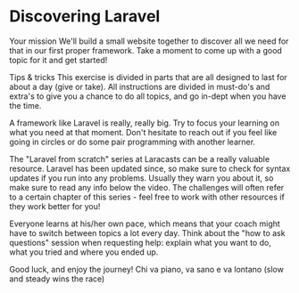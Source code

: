 # Discovering Laravel

Your mission
We'll build a small website together to discover all we need for that in our first proper framework. Take a moment to come up with a good topic for it and get started!

Tips & tricks
This exercise is divided in parts that are all designed to last for about a day (give or take). All instructions are divided in must-do's and extra's to give you a chance to do all topics, and go in-dept when you have the time.

A framework like Laravel is really, really big. Try to focus your learning on what you need at that moment. Don't hesitate to reach out if you feel like going in circles or do some pair programming with another learner.

The "Laravel from scratch" series at Laracasts can be a really valuable resource. Laravel has been updated since, so make sure to check for syntax updates if you run into any problems. Usually they warn you about it, so make sure to read any info below the video. The challenges will often refer to a certain chapter of this series - feel free to work with other resources if they work better for you!

Everyone learns at his/her own pace, which means that your coach might have to switch between topics a lot every day. Think about the "how to ask questions" session when requesting help: explain what you want to do, what you tried and where you ended up.

Good luck, and enjoy the journey!
Chi va piano, va sano e va lontano (slow and steady wins the race)
